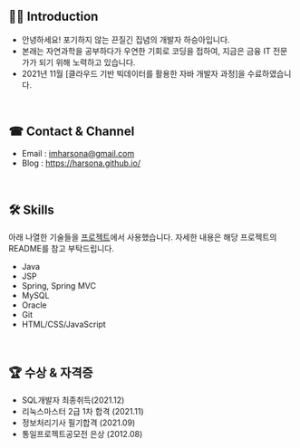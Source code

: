 <!-- ### Hi there 👋
**harsona/harsona** is a ✨ _special_ ✨ repository because its `README.md` (this file) appears on your GitHub profile.

Here are some ideas to get you started:

- 🔭 I’m currently working on ...
- 🌱 I’m currently learning ...
- 👯 I’m looking to collaborate on ...
- 🤔 I’m looking for help with ...
- 💬 Ask me about ...
- 📫 How to reach me: ...
- 😄 Pronouns: ...
- ⚡ Fun fact: ...
-->

## 💁‍♂️ Introduction
+ 안녕하세요! 포기하지 않는 끈질긴 집념의 개발자 하승아입니다.
+ 본래는 자연과학을 공부하다가 우연한 기회로 코딩을 접하여, 지금은 금융 IT 전문가가 되기 위해 노력하고 있습니다.
+ 2021년 11월 [클라우드 기반 빅데이터를 활용한 자바 개발자 과정]을 수료하였습니다.

<br>

## ☎ Contact & Channel
+ Email : <imharsona@gmail.com>
+ Blog : <https://harsona.github.io/>

<br>

## 🛠 Skills
아래 나열한 기술들을 [프로젝트](https://github.com/harsona?tab=repositories)에서 사용했습니다. 자세한 내용은 해당 프로젝트의 README를 참고 부탁드립니다.  

+ Java
+ JSP
+ Spring, Spring MVC
+ MySQL
+ Oracle
+ Git
+ HTML/CSS/JavaScript

<br>

## 🏆 수상 & 자격증
+ SQL개발자 최종취득(2021.12)
+ 리눅스마스터 2급 1차 합격 (2021.11)
+ 정보처리기사 필기합격 (2021.09) 
+ 통일프로젝트공모전 은상 (2012.08)

